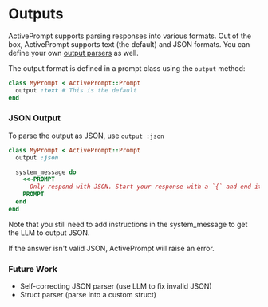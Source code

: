 # Outputs

ActivePrompt supports parsing responses into various formats. Out of the box,
ActivePrompt supports text (the default) and JSON formats. You can define your own
[output parsers](./output_parsers.md) as well.

The output format is defined in a prompt class using the `output` method:

```ruby
class MyPrompt < ActivePrompt::Prompt
  output :text # This is the default
end
```

### JSON Output

To parse the output as JSON, use `output :json`

```ruby
class MyPrompt < ActivePrompt::Prompt
  output :json

  system_message do
    <<~PROMPT
      Only respond with JSON. Start your response with a `{` and end it with a `}`.
    PROMPT
  end
end
```

Note that you still need to add instructions in the system_message to get the LLM to output JSON.

If the answer isn't valid JSON, ActivePrompt will raise an error.

### Future Work

- Self-correcting JSON parser (use LLM to fix invalid JSON)
- Struct parser (parse into a custom struct)

